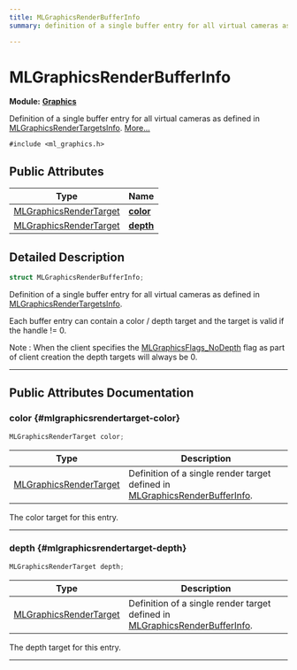 ```yaml
---
title: MLGraphicsRenderBufferInfo
summary: definition of a single buffer entry for all virtual cameras as defined in mlgraphicsrendertargetsinfo. 

---
```


# MLGraphicsRenderBufferInfo

**Module:** **[Graphics](/versioned_docs/version-31-Aug-2023/api-ref/api/Modules/group___graphics/group___graphics.md)**



Definition of a single buffer entry for all virtual cameras as defined in [MLGraphicsRenderTargetsInfo](/versioned_docs/version-31-Aug-2023/api-ref/api/Modules/group___graphics/struct_m_l_graphics_render_targets_info.md).  [More...](#detailed-description)


`#include <ml_graphics.h>`

## Public Attributes

| Type           | Name           |
| -------------- | -------------- |
| [MLGraphicsRenderTarget](/versioned_docs/version-31-Aug-2023/api-ref/api/Modules/group___graphics/struct_m_l_graphics_render_target.md) | **[color](/versioned_docs/version-31-Aug-2023/api-ref/api/Modules/group___graphics/struct_m_l_graphics_render_buffer_info.md#mlgraphicsrendertarget-color)**  |
| [MLGraphicsRenderTarget](/versioned_docs/version-31-Aug-2023/api-ref/api/Modules/group___graphics/struct_m_l_graphics_render_target.md) | **[depth](/versioned_docs/version-31-Aug-2023/api-ref/api/Modules/group___graphics/struct_m_l_graphics_render_buffer_info.md#mlgraphicsrendertarget-depth)**  |

## Detailed Description

```cpp
struct MLGraphicsRenderBufferInfo;
```

Definition of a single buffer entry for all virtual cameras as defined in [MLGraphicsRenderTargetsInfo](/versioned_docs/version-31-Aug-2023/api-ref/api/Modules/group___graphics/struct_m_l_graphics_render_targets_info.md). 

Each buffer entry can contain a color / depth target and the target is valid if the handle != 0.

Note : When the client specifies the [MLGraphicsFlags_NoDepth](/versioned_docs/version-31-Aug-2023/api-ref/api/Modules/group___graphics/group___graphics.md#enums-mlgraphicsflags-nodepth) flag as part of client creation the depth targets will always be 0. 





-----------
## Public Attributes Documentation

### color {#mlgraphicsrendertarget-color}

```cpp
MLGraphicsRenderTarget color;
```



| Type | Description |
|--|--|
| [MLGraphicsRenderTarget](/versioned_docs/version-31-Aug-2023/api-ref/api/Modules/group___graphics/struct_m_l_graphics_render_target.md) | Definition of a single render target defined in [MLGraphicsRenderBufferInfo](/versioned_docs/version-31-Aug-2023/api-ref/api/Modules/group___graphics/struct_m_l_graphics_render_buffer_info.md).  |


The color target for this entry. 





-----------

### depth {#mlgraphicsrendertarget-depth}

```cpp
MLGraphicsRenderTarget depth;
```



| Type | Description |
|--|--|
| [MLGraphicsRenderTarget](/versioned_docs/version-31-Aug-2023/api-ref/api/Modules/group___graphics/struct_m_l_graphics_render_target.md) | Definition of a single render target defined in [MLGraphicsRenderBufferInfo](/versioned_docs/version-31-Aug-2023/api-ref/api/Modules/group___graphics/struct_m_l_graphics_render_buffer_info.md).  |


The depth target for this entry. 





-----------


